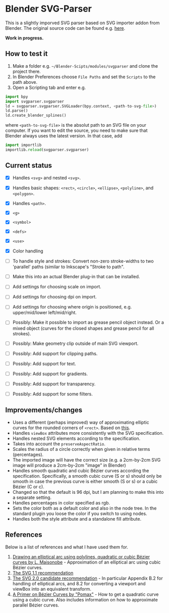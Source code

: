 # Blender SVG-Parser

This is a slightly imporved SVG parser based on SVG importer addon from Blender.
The original source code can be found e.g. [here](https://github.com/sobotka/blender-addons/tree/master/io_curve_svg). 

**Work in progress.** 

## How to test it
1. Make a folder e.g. `~/Blender-Scipts/modules/svgparser` and clone the project there.
2. In Blender Preferences choose `File Paths` and set the `Scripts` to the path above. 
3. Open a Scripting tab and enter e.g.
```python
import bpy
import svgparser.svgparser 
ld = svgparser.svgparser.SVGLoader(bpy.context, <path-to-svg-file>)
ld.parse()
ld.create_blender_splines()
```
where `<path-to-svg-file>` is the absolut path to an SVG file on your computer. 
If you want to edit the source, you need to make sure that Blender always uses 
the latest version. In that case, add
```python
import importlib
importlib.reload(svgparser.svgparser)
```


## Current status
- [x] Handles `<svg>` and nested `<svg>`.
- [x] Handles basic shapes: `<rect>`, `<circle>`, `<ellipse>`, `<polyline>`, and `<polygon>`. 
- [x] Handles `<path>`. 
- [x] `<g>` 
- [x] `<symbol>`
- [x] `<defs>`
- [x] `<use>`
- [x] Color handling
- [ ] To handle style and strokes: Convert non-zero stroke-widths to two 'parallel' paths (similar to Inkscape's "Stroke to path". 
- [ ] Make this into an actual Blender plug-in that can be installed. 
- [ ] Add settings for choosing scale on import.
- [ ] Add settings for choosing dpi on import.
- [ ] Add settings for choosing where origin is positioned, e.g. upper/mid/lower left/mid/right.
- [ ] Possibly: Make it possible to import as grease pencil object instead. Or a mixed object (curves for the closed shapes and grease pencil for all strokes). 
- [ ] Possibly: Make geometry clip outside of main SVG viewport. 
- [ ] Possibly: Add support for clipping paths. 
- [ ] Possibly: Add support for text. 
- [ ] Possibly: Add support for gradients. 
- [ ] Possibly: Add support for transparency.
- [ ] Possibly: Add support for some filters. 


## Improvements/changes
* Uses a different (perhaps improved) way of approximating elliptic curves for the rounded corners of `<rect>`. Based on [this](http://www.spaceroots.org/documents/ellipse/elliptical-arc.pdf).
* Handles `viewBox` attributes more consistently with the SVG specification. 
* Handles nested SVG elements according to the specification. 
* Takes into account the `preserveAspectRatio`.
* Scales the radius of a circle correctly when given in relative terms (percentages). 
* The imported image will have the correct size (e.g. a 2cm-by-2cm SVG image will produce a 2cm-by-2cm "image" in Blender)
* Handles smooth quadratic and cubic Bézier curves according the specification. Specifically, a smooth cubic curve (S or s) should only be smooth in case the previous curve is either smooth (S or s) or a cubic Bézier (C or c). 
* Changed so that the default is 96 dpi, but I am planning to make this into a separate setting.
* Handles percentages in color specified as rgb.
* Sets the color both as a default color and also in the node tree. In the standard plugin you loose the color if you switch to using nodes. 
* Handles both the style attribute and a standalone fill attribute. 

## References 
Below is a list of references and what I have used them for. 
1. [Drawing an elliptical arc using polylines, quadratic or cubic Bézier curves by L. Maisonobe](http://www.spaceroots.org/documents/ellipse/elliptical-arc.pdf) - Approximation of an elliptical arc using cubic Bézier curves. 
2. [The SVG 1.1 recommendation](https://www.w3.org/TR/SVG11/Overview.html)
3. [The SVG 2.0 candidate recommendation](https://www.w3.org/TR/SVG2/Overview.html) - In particular Appendix B.2 for handling of elliptical arcs, and 8.2 for converting a viewport and viewBox into an equivalent transform.
4. [A Primer on Bézier Curves by "Pomax"](https://pomax.github.io/bezierinfo/) - How to get a quadratic curve using a cubic curve. Also includes information on how to approximate parallel Bézier curves. 
